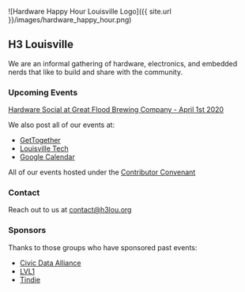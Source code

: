 ![Hardware Happy Hour Louisville Logo]({{ site.url }}/images/hardware_happy_hour.png)
## H3 Louisville

We are an informal gathering of hardware, electronics, and embedded nerds
that like to build and share with the community.

### Upcoming Events

[Hardware Social at Great Flood Brewing Company - April 1st 2020](https://gettogether.community/events/4243/h3-social/)

We also post all of our events at:

- [GetTogether](https://gettogether.community/hardware-happy-hour/)
- [Louisville Tech](https://louisvilletech.org/)
- [Google Calendar](https://calendar.google.com/calendar?cid=YW51ajMyMmxlY3RzdDRqN2Zsb2xwN3J2dmNAZ3JvdXAuY2FsZW5kYXIuZ29vZ2xlLmNvbQ)

All of our events hosted under the [Contributor Convenant](https://www.contributor-covenant.org/version/1/4/code-of-conduct.html)

### Contact

Reach out to us at [contact@h3lou.org](mailto:contact@h3lou.org)

### Sponsors

Thanks to those groups who have sponsored past events:

- [Civic Data Alliance](https://civicdataalliance.org/)
- [LVL1](https://www.lvl1.org/)
- [Tindie](https://www.tindie.com/)

